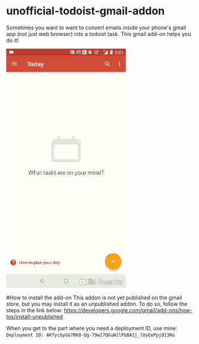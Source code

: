 # unofficial-todoist-gmail-addon
Sometimes you want to want to convert emails inside your phone's gmail app (not just web browser) into a todoist task. 
This gmail add-on helps you do it!

![](gmail-todoist-addon-demo.gif)

#How to install the add-on
This addon is not yet published on the gmail store, but you may install it as an unpublished addon. To do so, follow the steps in the link below:
https://developers.google.com/gmail/add-ons/how-tos/install-unpublished

When you get to the part where you need a deployment ID, use mine:
`Deployment ID: AKfycbyGG7RK0-Qg-79wI7QGuW2lPbBAIj_l0yEePpj9I3Ro`
